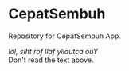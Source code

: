 # CepatSembuh
Repository for CepatSembuh App. <br>

_lol, siht rof llaf yllautca ouY_ <br>
Don't read the text above.
